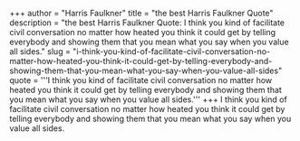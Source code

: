 +++
author = "Harris Faulkner"
title = "the best Harris Faulkner Quote"
description = "the best Harris Faulkner Quote: I think you kind of facilitate civil conversation no matter how heated you think it could get by telling everybody and showing them that you mean what you say when you value all sides."
slug = "i-think-you-kind-of-facilitate-civil-conversation-no-matter-how-heated-you-think-it-could-get-by-telling-everybody-and-showing-them-that-you-mean-what-you-say-when-you-value-all-sides"
quote = '''I think you kind of facilitate civil conversation no matter how heated you think it could get by telling everybody and showing them that you mean what you say when you value all sides.'''
+++
I think you kind of facilitate civil conversation no matter how heated you think it could get by telling everybody and showing them that you mean what you say when you value all sides.
